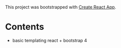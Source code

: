 This project was bootstrapped with [Create React App](https://github.com/facebook/create-react-app).

# Contents
- basic templating react + bootstrap 4